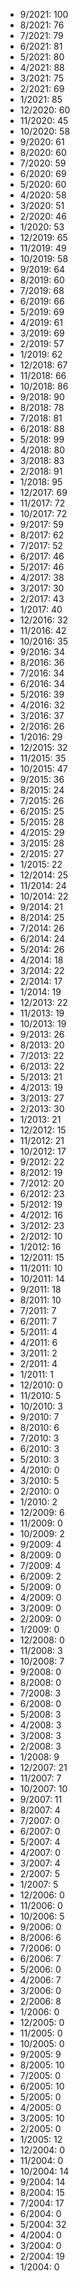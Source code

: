 *  9/2021: 100
*  8/2021: 76
*  7/2021: 79
*  6/2021: 81
*  5/2021: 80
*  4/2021: 88
*  3/2021: 75
*  2/2021: 69
*  1/2021: 85
*  12/2020: 60
*  11/2020: 45
*  10/2020: 58
*  9/2020: 61
*  8/2020: 60
*  7/2020: 59
*  6/2020: 69
*  5/2020: 60
*  4/2020: 58
*  3/2020: 51
*  2/2020: 46
*  1/2020: 53
*  12/2019: 65
*  11/2019: 49
*  10/2019: 58
*  9/2019: 64
*  8/2019: 60
*  7/2019: 68
*  6/2019: 66
*  5/2019: 69
*  4/2019: 61
*  3/2019: 69
*  2/2019: 57
*  1/2019: 62
*  12/2018: 67
*  11/2018: 66
*  10/2018: 86
*  9/2018: 90
*  8/2018: 78
*  7/2018: 81
*  6/2018: 88
*  5/2018: 99
*  4/2018: 80
*  3/2018: 83
*  2/2018: 91
*  1/2018: 95
*  12/2017: 69
*  11/2017: 72
*  10/2017: 72
*  9/2017: 59
*  8/2017: 62
*  7/2017: 52
*  6/2017: 46
*  5/2017: 46
*  4/2017: 38
*  3/2017: 30
*  2/2017: 43
*  1/2017: 40
*  12/2016: 32
*  11/2016: 42
*  10/2016: 35
*  9/2016: 34
*  8/2016: 36
*  7/2016: 34
*  6/2016: 34
*  5/2016: 39
*  4/2016: 32
*  3/2016: 37
*  2/2016: 26
*  1/2016: 29
*  12/2015: 32
*  11/2015: 35
*  10/2015: 47
*  9/2015: 36
*  8/2015: 24
*  7/2015: 26
*  6/2015: 25
*  5/2015: 28
*  4/2015: 29
*  3/2015: 28
*  2/2015: 27
*  1/2015: 22
*  12/2014: 25
*  11/2014: 24
*  10/2014: 22
*  9/2014: 21
*  8/2014: 25
*  7/2014: 26
*  6/2014: 24
*  5/2014: 26
*  4/2014: 18
*  3/2014: 22
*  2/2014: 17
*  1/2014: 19
*  12/2013: 22
*  11/2013: 19
*  10/2013: 19
*  9/2013: 26
*  8/2013: 20
*  7/2013: 22
*  6/2013: 22
*  5/2013: 21
*  4/2013: 19
*  3/2013: 27
*  2/2013: 30
*  1/2013: 21
*  12/2012: 15
*  11/2012: 21
*  10/2012: 17
*  9/2012: 22
*  8/2012: 19
*  7/2012: 20
*  6/2012: 23
*  5/2012: 19
*  4/2012: 16
*  3/2012: 23
*  2/2012: 10
*  1/2012: 16
*  12/2011: 15
*  11/2011: 10
*  10/2011: 14
*  9/2011: 18
*  8/2011: 10
*  7/2011: 7
*  6/2011: 7
*  5/2011: 4
*  4/2011: 6
*  3/2011: 2
*  2/2011: 4
*  1/2011: 1
*  12/2010: 0
*  11/2010: 5
*  10/2010: 3
*  9/2010: 7
*  8/2010: 6
*  7/2010: 3
*  6/2010: 3
*  5/2010: 3
*  4/2010: 0
*  3/2010: 5
*  2/2010: 0
*  1/2010: 2
*  12/2009: 6
*  11/2009: 0
*  10/2009: 2
*  9/2009: 4
*  8/2009: 0
*  7/2009: 4
*  6/2009: 2
*  5/2009: 0
*  4/2009: 0
*  3/2009: 0
*  2/2009: 0
*  1/2009: 0
*  12/2008: 0
*  11/2008: 3
*  10/2008: 7
*  9/2008: 0
*  8/2008: 0
*  7/2008: 3
*  6/2008: 0
*  5/2008: 3
*  4/2008: 3
*  3/2008: 3
*  2/2008: 3
*  1/2008: 9
*  12/2007: 21
*  11/2007: 7
*  10/2007: 10
*  9/2007: 11
*  8/2007: 4
*  7/2007: 0
*  6/2007: 0
*  5/2007: 4
*  4/2007: 0
*  3/2007: 4
*  2/2007: 5
*  1/2007: 5
*  12/2006: 0
*  11/2006: 0
*  10/2006: 5
*  9/2006: 0
*  8/2006: 6
*  7/2006: 0
*  6/2006: 7
*  5/2006: 0
*  4/2006: 7
*  3/2006: 0
*  2/2006: 8
*  1/2006: 0
*  12/2005: 0
*  11/2005: 0
*  10/2005: 0
*  9/2005: 9
*  8/2005: 10
*  7/2005: 0
*  6/2005: 10
*  5/2005: 0
*  4/2005: 0
*  3/2005: 10
*  2/2005: 0
*  1/2005: 12
*  12/2004: 0
*  11/2004: 0
*  10/2004: 14
*  9/2004: 14
*  8/2004: 15
*  7/2004: 17
*  6/2004: 0
*  5/2004: 32
*  4/2004: 0
*  3/2004: 0
*  2/2004: 19
*  1/2004: 0